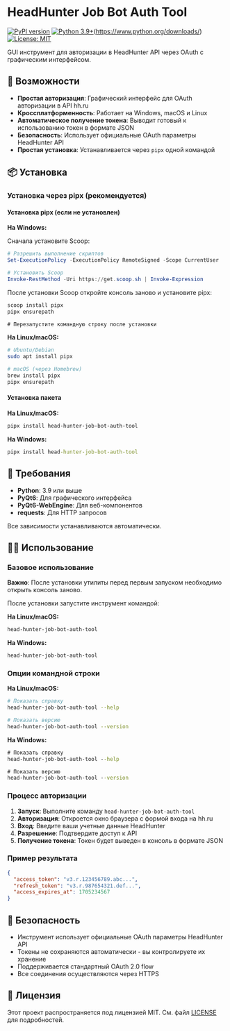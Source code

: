 # HeadHunter Job Bot Auth Tool

[![PyPI version](https://badge.fury.io/py/head-hunter-job-bot-auth-tool.svg)](https://badge.fury.io/py/head-hunter-job-bot-auth-tool)
[![Python 3.9+](https://img.shields.io/badge/python-3.9+-blue.svg)](https://www.python.org/downloads/)(https://www.python.org/downloads/)
[![License: MIT](https://img.shields.io/badge/License-MIT-yellow.svg)](https://opensource.org/licenses/MIT)

GUI инструмент для авторизации в HeadHunter API через OAuth с графическим интерфейсом.

## 🚀 Возможности

- **Простая авторизация**: Графический интерфейс для OAuth авторизации в API hh.ru
- **Кроссплатформенность**: Работает на Windows, macOS и Linux
- **Автоматическое получение токена**: Выводит готовый к использованию токен в формате JSON
- **Безопасность**: Использует официальные OAuth параметры HeadHunter API
- **Простая установка**: Устанавливается через `pipx` одной командой

## 📦 Установка

### Установка через pipx (рекомендуется)

#### Установка pipx (если не установлен)

**На Windows:**

Сначала установите Scoop:
```powershell
# Разрешить выполнение скриптов
Set-ExecutionPolicy -ExecutionPolicy RemoteSigned -Scope CurrentUser

# Установить Scoop
Invoke-RestMethod -Uri https://get.scoop.sh | Invoke-Expression
```

После установки Scoop откройте консоль заново и установите pipx:
```cmd
scoop install pipx
pipx ensurepath

# Перезапустите командную строку после установки
```

**На Linux/macOS:**
```bash
# Ubuntu/Debian
sudo apt install pipx

# macOS (через Homebrew)
brew install pipx
pipx ensurepath
```

#### Установка пакета

**На Linux/macOS:**
```bash
pipx install head-hunter-job-bot-auth-tool
```

**На Windows:**
```cmd
pipx install head-hunter-job-bot-auth-tool
```

## 🔧 Требования

- **Python**: 3.9 или выше
- **PyQt6**: Для графического интерфейса
- **PyQt6-WebEngine**: Для веб-компонентов
- **requests**: Для HTTP запросов

Все зависимости устанавливаются автоматически.

## 🏃‍♂️ Использование

### Базовое использование

**Важно**: После установки утилиты перед первым запуском необходимо открыть консоль заново.

После установки запустите инструмент командой:

**На Linux/macOS:**
```bash
head-hunter-job-bot-auth-tool
```

**На Windows:**
```cmd
head-hunter-job-bot-auth-tool
```

### Опции командной строки

**На Linux/macOS:**
```bash
# Показать справку
head-hunter-job-bot-auth-tool --help

# Показать версию
head-hunter-job-bot-auth-tool --version
```

**На Windows:**
```cmd
# Показать справку
head-hunter-job-bot-auth-tool --help

# Показать версию
head-hunter-job-bot-auth-tool --version
```

### Процесс авторизации

1. **Запуск**: Выполните команду `head-hunter-job-bot-auth-tool`
2. **Авторизация**: Откроется окно браузера с формой входа на hh.ru
3. **Вход**: Введите ваши учетные данные HeadHunter
4. **Разрешение**: Подтвердите доступ к API
5. **Получение токена**: Токен будет выведен в консоль в формате JSON

### Пример результата

```json
{
  "access_token": "v3.r.123456789.abc...",
  "refresh_token": "v3.r.987654321.def...",
  "access_expires_at": 1705234567
}
```

## 🔐 Безопасность

- Инструмент использует официальные OAuth параметры HeadHunter API
- Токены не сохраняются автоматически - вы контролируете их хранение
- Поддерживается стандартный OAuth 2.0 flow
- Все соединения осуществляются через HTTPS

## 📄 Лицензия

Этот проект распространяется под лицензией MIT. См. файл [LICENSE](LICENSE) для подробностей.